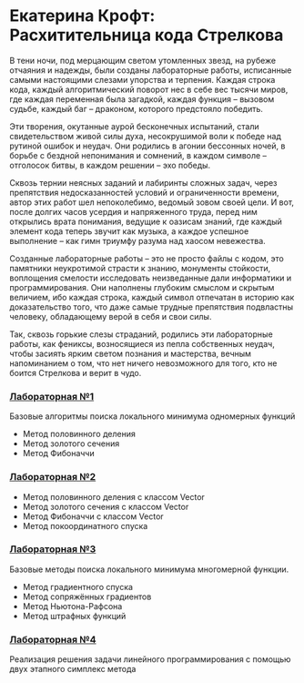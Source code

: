 # Екатерина Крофт: Расхитительница кода Стрелкова

В тени ночи, под мерцающим светом утомленных звезд, на рубеже отчаяния и надежды, были созданы лабораторные работы,
исписанные самыми настоящими слезами упорства и терпения. Каждая строка кода, каждый алгоритмический поворот нес в себе
вес тысячи миров, где каждая переменная была загадкой, каждая функция – вызовом судьбе, каждый баг – драконом, которого
предстояло победить.

Эти творения, окутанные аурой бесконечных испытаний, стали свидетельством живой силы духа, несокрушимой воли к победе
над рутиной ошибок и неудач. Они родились в агонии бессонных ночей, в борьбе с бездной непонимания и сомнений, в
каждом символе – отголосок битвы, в каждом решении – эхо победы.

Сквозь тернии неясных заданий и лабиринты сложных задач, через препятствия недосказанностей условий и ограниченности
времени, автор этих работ шел непоколебимо, ведомый зовом своей цели. И вот, после долгих часов усердия и напряженного
труда, перед ним открылись врата понимания, ведущие к оазисам знаний, где каждый элемент кода теперь звучит как музыка,
а каждое успешное выполнение – как гимн триумфу разума над хаосом невежества.

Созданные лабораторные работы – это не просто файлы с кодом, это памятники неукротимой страсти к знанию, монументы
стойкости, воплощения смелости исследовать неизведанные дали информатики и программирования. Они наполнены глубоким
смыслом и скрытым величием, ибо каждая строка, каждый символ отпечатан в историю как доказательство того, что даже
самые трудные препятствия подвластны человеку, обладающему верой в себя и свои силы.

Так, сквозь горькие слезы страданий, родились эти лабораторные работы, как фениксы, возносящиеся из пепла собственных
неудач, чтобы засиять ярким светом познания и мастерства, вечным напоминанием о том, что нет ничего невозможного для
того, кто не боится Стрелкова и верит в чудо.

### [Лабораторная №1](Lab_1.md)

Базовые алгоритмы поиска локального минимума одномерных функций

- Метод половинного деления
- Метод золотого сечения
- Метод Фибоначчи

### [Лабораторная №2](Lab_2.md)

- Метод половинного деления с классом Vector
- Метод золотого сечения с классом Vector
- Метод Фибоначчи с классом Vector
- Метод покоординатного спуска

### [Лабораторная №3](Lab_3.md)

Базовые методы поиска локального минимума многомерной функции.

- Метод градиентного спуска
- Метод сопряжённых градиентов
- Метод Ньютона-Рафсона
- Метод штрафных функций

### [Лабораторная №4](Lab_4.md)

Реализация решения задачи линейного программирования с помощью двух этапного симплекс метода 

